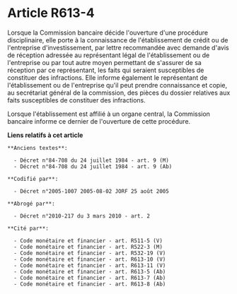 # Article R613-4

Lorsque la Commission bancaire décide l'ouverture d'une procédure disciplinaire, elle porte à la connaissance de
l'établissement de crédit ou de l'entreprise d'investissement, par lettre recommandée avec demande d'avis de réception
adressée au représentant légal de l'établissement ou de l'entreprise ou par tout autre moyen permettant de s'assurer de sa
réception par ce représentant, les faits qui seraient susceptibles de constituer des infractions. Elle informe également le
représentant de l'établissement ou de l'entreprise qu'il peut prendre connaissance et copie, au secrétariat général de la
commission, des pièces du dossier relatives aux faits susceptibles de constituer des infractions.

Lorsque l'établissement est affilié à un organe central, la Commission bancaire informe ce dernier de l'ouverture de cette
procédure.

**Liens relatifs à cet article**

	**Anciens textes**:

	  - Décret n°84-708 du 24 juillet 1984 - art. 9 (M)
	  - Décret n°84-708 du 24 juillet 1984 - art. 9 (Ab)

	**Codifié par**:

	  - Décret n°2005-1007 2005-08-02 JORF 25 août 2005

	**Abrogé par**:

	  - Décret n°2010-217 du 3 mars 2010 - art. 2

	**Cité par**:

	  - Code monétaire et financier - art. R511-5 (V)
	  - Code monétaire et financier - art. R522-3 (M)
	  - Code monétaire et financier - art. R532-19 (V)
	  - Code monétaire et financier - art. R613-10 (V)
	  - Code monétaire et financier - art. R613-11 (V)
	  - Code monétaire et financier - art. R613-5 (Ab)
	  - Code monétaire et financier - art. R613-7 (Ab)
	  - Code monétaire et financier - art. R613-8 (Ab)
